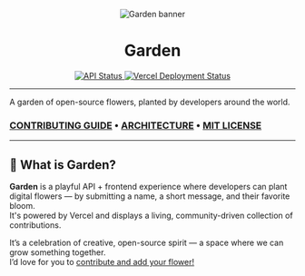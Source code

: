 <p align="center">
  <img src="https://github.com/user-attachments/assets/419bec01-612e-4f31-b5d3-de5b7b8251ae" alt="Garden banner" />
  <br />
  <h1 align="center">Garden</h1>
</p>

<p align="center">
  <a href="https://garden-api-nine.vercel.app/">
    <img src="https://img.shields.io/website?url=https%3A%2F%2Fgarden-api-nine.vercel.app&label=API&style=flat-square&logo=vercel" alt="API Status"/>
  </a>
  <a href="https://gardenofgithub.vercel.app/">
    <img src="https://vercelbadge.vercel.app/api/myferr/garden"  alt="Vercel Deployment Status"/>
  </a>
</p>

---

A garden of open-source flowers, planted by developers around the world.

### [CONTRIBUTING GUIDE](CONTRIBUTING.md) • [ARCHITECTURE](ARCHITECTURE.md) • [MIT LICENSE](LICENSE)

---

## 🌱 What is Garden?

**Garden** is a playful API + frontend experience where developers can plant digital flowers — by submitting a name, a short message, and their favorite bloom.  
It's powered by Vercel and displays a living, community-driven collection of contributions.

It’s a celebration of creative, open-source spirit — a space where we can grow something together.  
I’d love for you to [contribute and add your flower!](CONTRIBUTING.md)
